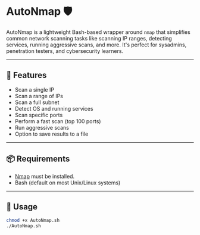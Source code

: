 # AutoNmap 🛡️

AutoNmap  is a lightweight Bash-based wrapper around `nmap` that simplifies common network scanning tasks like scanning IP ranges, detecting services, running aggressive scans, and more. It's perfect for sysadmins, penetration testers, and cybersecurity learners.

---

## 🔧 Features

- Scan a single IP
- Scan a range of IPs
- Scan a full subnet
- Detect OS and running services
- Scan specific ports
- Perform a fast scan (top 100 ports)
- Run aggressive scans
- Option to save results to a file

---

## 📦 Requirements

- [Nmap](https://nmap.org/) must be installed.
- Bash (default on most Unix/Linux systems)

---

## 🚀 Usage

```bash
chmod +x AutoNmap.sh
./AutoNmap.sh
